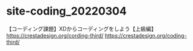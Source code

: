 # site-coding_20220304
【コーディング課題】XDからコーディングをしよう【上級編】
https://crestadesign.org/cording-third/
https://crestadesign.org/coding-third/
